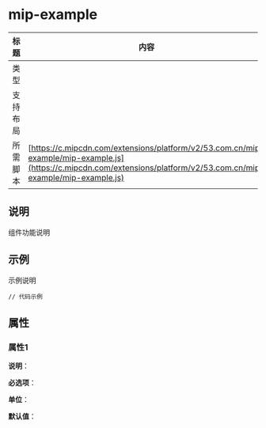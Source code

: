 # mip-example

标题|内容
----|----
类型|
支持布局|
所需脚本| [https://c.mipcdn.com/extensions/platform/v2/53.com.cn/mip-example/mip-example.js](https://c.mipcdn.com/extensions/platform/v2/53.com.cn/mip-example/mip-example.js)

## 说明

组件功能说明

## 示例

示例说明

```
// 代码示例
```

## 属性

### 属性1

**说明**：

**必选项**：

**单位**：

**默认值**：